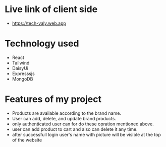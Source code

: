 # Live link of client side
- https://tech-valy.web.app
# Technology used 
- React
- Tailwind
- DaisyUi
- Expresssjs
- MongoDB

# Features of my project
- Products are available according to the brand name.
- User can add, delete, and update brand products.
- only authenticated user can for do these opration mentioned above.
- user can add product to cart and also can delete it any time.
- after successfull login user's name with picture will be visible at the top of the website
